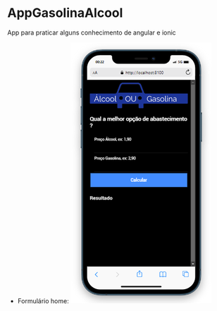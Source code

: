 # AppGasolinaAlcool
App para praticar alguns conhecimento de angular e ionic
* Formulário home:
![Alt text](image.png)
